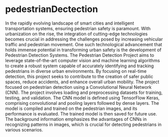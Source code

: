 # pedestrianDectection
In the rapidly evolving landscape of smart cities and intelligent transportation systems, ensuring pedestrian safety is paramount. With urbanization on the rise, the integration of cutting-edge technologies becomes crucial in addressing the challenges posed by increasing vehicular traffic and pedestrian movement. One such technological advancement that holds immense potential in transforming urban safety is the development of Pedestrian Detection Systems.
The Pedestrian Detection Project aims to leverage state-of-the-art computer vision and machine learning algorithms to create a robust system capable of accurately identifying and tracking pedestrians in diverse urban environments. By focusing on real-time detection, this project seeks to contribute to the creation of safer public spaces, reduce accidents, and enhance overall urban mobility.
The project focused on pedestrian detection using a Convolutional Neural Network (CNN). The project involves loading and preprocessing datasets for training, testing, and validation. The CNN model is defined using TensorFlow Keras, comprising convolutional and pooling layers followed by dense layers. The model is compiled and trained on the pedestrian images, and its performance is evaluated. The trained model is then saved for future use. The background information emphasizes the advantages of CNNs in recognizing patterns in images, which is crucial for detecting pedestrians in various scenarios.
